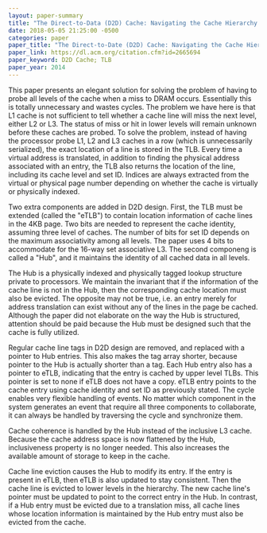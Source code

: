 ```yaml
---
layout: paper-summary
title: "The Direct-to-Data (D2D) Cache: Navigating the Cache Hierarchy with a Single Lookup"
date: 2018-05-05 21:25:00 -0500
categories: paper
paper_title: "The Direct-to-Date (D2D) Cache: Navigating the Cache Hierarchy with a Single Lookup"
paper_link: https://dl.acm.org/citation.cfm?id=2665694
paper_keyword: D2D Cache; TLB
paper_year: 2014
---
```


This paper presents an elegant solution for solving the problem of having to probe all levels of 
the cache when a miss to DRAM occurs. Essentially this is totally unnecessary and wastes cycles. The 
problem we have here is that L1 cache is not sufficient to tell whether a cache line will miss the next level,
either L2 or L3. The status of miss or hit in lower levels will remain unknown before these caches are
probed. To solve the problem, instead of having the processor probe L1, L2 and L3 caches in a row (which 
is unnecessarily serialized), the exact location of a line is stored in the TLB. Every time a virtual address
is translated, in addition to finding the physical address associated with an entry, the TLB also 
returns the location of the line, including its cache level and set ID. Indices are always extracted from
the virtual or physical page number depending on whether the cache is virtually or physically indexed.

Two extra components are added in D2D design. First, the TLB must be extended (called the "eTLB") to contain
location information of cache lines in the 4KB page. Two bits are needed to represent the cache identity, assuming three level of caches.
The number of bits for set ID depends on the maximum associativity among all levels. The paper uses 4 bits to accommodate for 
the 16-way set associative L3. The second componeng is called a "Hub", and it maintains the identity of all cached data
in all levels. 

The Hub is a physically indexed and physically tagged lookup structure private to processors.
We maintain the invariant that if the information of the cache line is not in the Hub, then the corresponding cache 
location must also be evicted. The opposite may not be true, i.e. an entry merely for address translation can exist
without any of the lines in the page be cached.
Although the paper did not elaborate on the way the Hub is structured, attention should be paid because the Hub must be 
designed such that the cache is fully utilized.

Regular cache line tags in D2D design are removed, and replaced with a pointer to Hub entries. This 
also makes the tag array shorter, because pointer to the Hub is actually shorter than a tag. Each Hub entry also has 
a pointer to eTLB, indicating that the entry is cached by upper level TLBs. This pointer is set to none if eTLB
does not have a copy. eTLB entry points to the cache entry using cache identity and set ID as previously stated. 
The cycle enables very flexible handling of events. No matter which component in the 
system generates an event that require all three components to collaborate, it can always be handled by traversing
the cycle and synchronize them. 

Cache coherence is handled by the Hub instead of the inclusive L3 cache. Because the cache address space is now 
flattened by the Hub, inclusiveness property is no longer needed. This also increases the available amount of storage 
to keep in the cache.

Cache line eviction causes the Hub to modify its entry. If the entry is present in eTLB, then eTLB is also updated 
to stay consistent. Then the cache line is evicted to lower levels in the hierarchy. The new cache line's pointer 
must be updated to point to the correct entry in the Hub. In contrast, if a Hub entry must be evicted due to a 
translation miss, all cache lines whose location information is maintained by the Hub entry must also be evicted 
from the cache.